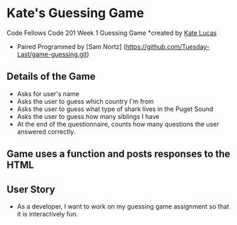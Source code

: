 # Kate's Guessing Game
Code Fellows Code 201 Week 1 Guessing Game
*created by [Kate Lucas](https://github.com/katepaulino/guessing-game.git)
* Paired Programmed by [Sam Nortz] (https://github.com/Tuesday-Last/game-guessing.git)

## Details of the Game
  - Asks for user's name
  - Asks the user to guess which country I'm from
  - Asks the user to guess what type of shark lives in the Puget Sound
  - Asks the user to guess how many siblings I have
  - At the end of the questionnaire, counts how many questions the user answered correctly.

## Game uses a function and posts responses to the HTML

## User Story
 - As a developer, I want to work on my guessing game assignment so that it is interactively fun.
